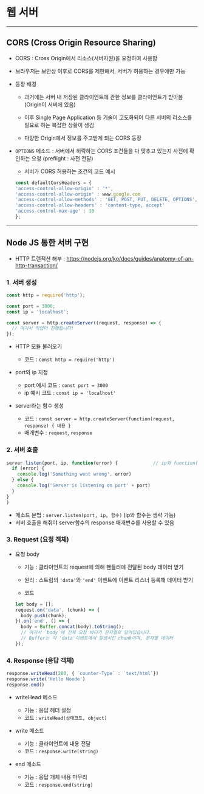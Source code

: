 # 웹 서버

***

## CORS (Cross Origin Resource Sharing)
- CORS : Cross Origin에서 리소스(서버자원)을 요청하여 사용함
- 브라우저는 보안상 이후로 CORS를 제한해서, 서버가 허용하는 경우에만 가능
- 등장 배경
  - 과거에는 서버 내 저장된 클라이언트에 관한 정보를 클라이언트가 받아봄(Origin이 서버에 있음)

  - 이후 Single Page Application 등 기술이 고도화되어 다른 서버의 리소스를 필요로 하는 복잡한 상황이 생김

  - 다양한 Origin에서 정보를 주고받게 되는 CORS 등장

- ```OPTIONS``` 메소드 : 서버에서 허락하는 CORS 조건들을 다 맞추고 있는지 사전에 확인하는 요청 (preflight : 사전 전달)
  - 서버가 CORS 허용하는 조건의 코드 예시
  ```js
  const defaultCorsHeaders = {
  'access-control-allow-origin' : '*',                                 // 모든 도메인(*)에서 우리 서버로 요청 가능
  'access-control-allow-origin' : www.google.com                       // 구글에만 크로스 오리진 요쳥 가능
  'access-control-allow-methods' : 'GET, POST, PUT, DELETE, OPTIONS',  // 허락하는 메소드 종류
  'access-control-allow-headers' : 'content-type, accept'              // 헤더에는 content-type과 accept만 사용 가능
  'access-control-max-age' : 10                                        // preflight request는 10초 까지 허용됨
  };
  ```

***

## Node JS 통한 서버 구현
- HTTP 트랜잭션 해부 : https://nodejs.org/ko/docs/guides/anatomy-of-an-http-transaction/

### 1. 서버 생성

```js
const http = require('http');

const port = 3000;
const ip = 'localhost';

const server = http.createServer((request, response) => {
  // 여기서 작업이 진행됩니다!
});
```
- HTTP 모듈 불러오기
  - 코드 : ```const http = require('http')```

- port와 ip 지정
  - port 예시 코드 : ```const port = 3000```
  - ip 예시 코드 : ```const ip = 'localhost'```

- server라는 함수 생성
  - 코드 : ```const server = http.createServer(function(request, response) { 내용 }```
  - 매개변수 : ```request```, ```response```

### 2. 서버 호출
```js
server.listen(port, ip, function(error) {             // ip와 function()은 생략 가능 
  if (error) {
    console.log('Something went wrong', error)
  } else {
    console.log('Server is listening on port' + port)
  }
}
)
```
- 메소드 문법 : ```server.listen(port, ip, 함수)```  (ip와 함수는 생략 가능)
- 서버 호출을 해줘야 server함수의 response 매개변수를 사용할 수 있음

### 3. Request (요청 객체)

- 요청 body
  - 기능 : 클라이언트의 request에 의해 핸들러에 전달된 body 데이터 받기

  - 원리 : 스트림의 ```'data'```와 ```'end'``` 이벤트에 이벤트 리스너 등록해 데이터 받기

  - 코드
  ```js
  let body = [];
  request.on('data', (chunk) => {
    body.push(chunk);
  }).on('end', () => {
    body = Buffer.concat(body).toString();
    // 여기서 `body`에 전체 요청 바디가 문자열로 담겨있습니다.
    // Buffer는 각 'data'이벤트에서 발생시킨 chunk이며, 문자열 데이터
  });
  ```

### 4. Response (응답 객체)

```js
response.writeHead(200, { `counter-Type` : `text/html`})
response.write('Hello Noede')
response.end()
```

- writeHead 메소드
  - 기능 : 응답 헤더 설정
  - 코드 : ```writeHead(상태코드, object)```

- write 메소드
  - 기능 : 클라이언트에 내용 전달
  - 코드 : ```response.write(string)```

- end 메소드
  - 기능 : 응답 개체 내용 마무리
  - 코드 : ```response.end(string)```
